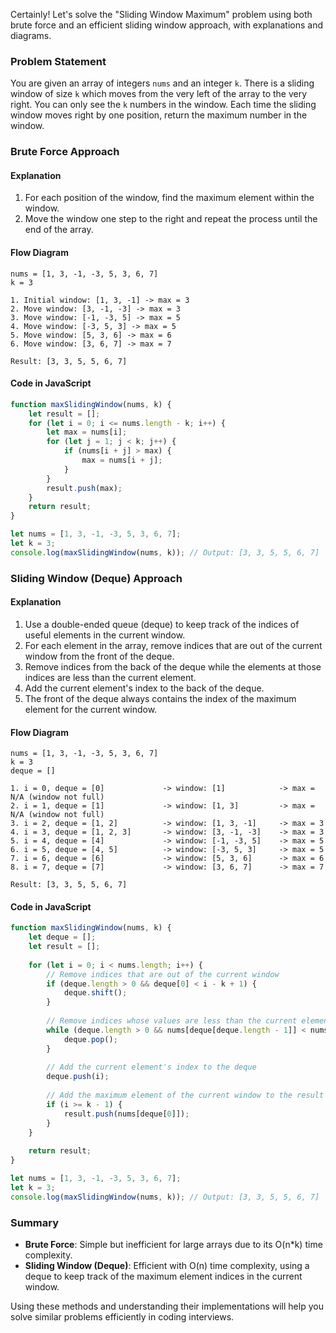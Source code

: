 Certainly! Let's solve the "Sliding Window Maximum" problem using both brute force and an efficient sliding window approach, with explanations and diagrams.

### Problem Statement
You are given an array of integers `nums` and an integer `k`. There is a sliding window of size `k` which moves from the very left of the array to the very right. You can only see the `k` numbers in the window. Each time the sliding window moves right by one position, return the maximum number in the window.

### Brute Force Approach

#### Explanation
1. For each position of the window, find the maximum element within the window.
2. Move the window one step to the right and repeat the process until the end of the array.

#### Flow Diagram

```
nums = [1, 3, -1, -3, 5, 3, 6, 7]
k = 3

1. Initial window: [1, 3, -1] -> max = 3
2. Move window: [3, -1, -3] -> max = 3
3. Move window: [-1, -3, 5] -> max = 5
4. Move window: [-3, 5, 3] -> max = 5
5. Move window: [5, 3, 6] -> max = 6
6. Move window: [3, 6, 7] -> max = 7

Result: [3, 3, 5, 5, 6, 7]
```

#### Code in JavaScript

```javascript
function maxSlidingWindow(nums, k) {
    let result = [];
    for (let i = 0; i <= nums.length - k; i++) {
        let max = nums[i];
        for (let j = 1; j < k; j++) {
            if (nums[i + j] > max) {
                max = nums[i + j];
            }
        }
        result.push(max);
    }
    return result;
}

let nums = [1, 3, -1, -3, 5, 3, 6, 7];
let k = 3;
console.log(maxSlidingWindow(nums, k)); // Output: [3, 3, 5, 5, 6, 7]
```

### Sliding Window (Deque) Approach

#### Explanation
1. Use a double-ended queue (deque) to keep track of the indices of useful elements in the current window.
2. For each element in the array, remove indices that are out of the current window from the front of the deque.
3. Remove indices from the back of the deque while the elements at those indices are less than the current element.
4. Add the current element's index to the back of the deque.
5. The front of the deque always contains the index of the maximum element for the current window.

#### Flow Diagram

```
nums = [1, 3, -1, -3, 5, 3, 6, 7]
k = 3
deque = []

1. i = 0, deque = [0]             -> window: [1]            -> max = N/A (window not full)
2. i = 1, deque = [1]             -> window: [1, 3]         -> max = N/A (window not full)
3. i = 2, deque = [1, 2]          -> window: [1, 3, -1]     -> max = 3
4. i = 3, deque = [1, 2, 3]       -> window: [3, -1, -3]    -> max = 3
5. i = 4, deque = [4]             -> window: [-1, -3, 5]    -> max = 5
6. i = 5, deque = [4, 5]          -> window: [-3, 5, 3]     -> max = 5
7. i = 6, deque = [6]             -> window: [5, 3, 6]      -> max = 6
8. i = 7, deque = [7]             -> window: [3, 6, 7]      -> max = 7

Result: [3, 3, 5, 5, 6, 7]
```

#### Code in JavaScript

```javascript
function maxSlidingWindow(nums, k) {
    let deque = [];
    let result = [];
    
    for (let i = 0; i < nums.length; i++) {
        // Remove indices that are out of the current window
        if (deque.length > 0 && deque[0] < i - k + 1) {
            deque.shift();
        }
        
        // Remove indices whose values are less than the current element
        while (deque.length > 0 && nums[deque[deque.length - 1]] < nums[i]) {
            deque.pop();
        }
        
        // Add the current element's index to the deque
        deque.push(i);
        
        // Add the maximum element of the current window to the result
        if (i >= k - 1) {
            result.push(nums[deque[0]]);
        }
    }
    
    return result;
}

let nums = [1, 3, -1, -3, 5, 3, 6, 7];
let k = 3;
console.log(maxSlidingWindow(nums, k)); // Output: [3, 3, 5, 5, 6, 7]
```

### Summary

- **Brute Force**: Simple but inefficient for large arrays due to its O(n*k) time complexity.
- **Sliding Window (Deque)**: Efficient with O(n) time complexity, using a deque to keep track of the maximum element indices in the current window.

Using these methods and understanding their implementations will help you solve similar problems efficiently in coding interviews.